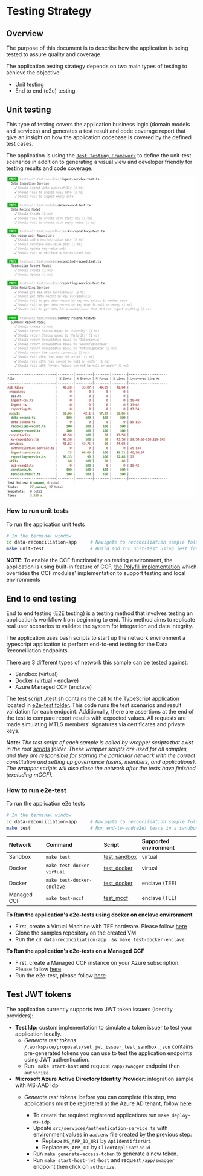 # Testing Strategy

## Overview

The purpose of this document is to describe how the application is being tested to assure quality and coverage.

The application testing strategy depends on two main types of testing to achieve the objective:
- Unit testing
- End to end (e2e) testing


## Unit testing

This type of testing covers the application business logic (domain models and services) and generates a test result and code coverage report that give an insight on how the application codebase is covered by the defined test cases.

The application is using the [`Jest Testing Framework`](https://jestjs.io/docs/getting-started) to define the unit-test scenarios in addition to generating a visual view and developer friendly for testing results and code coverage.

![Testing Result](../docs/images/test-result.jpg)

### How to run unit tests

To run the application unit tests

```bash
# In the terminal window
cd data-reconciliation-app     # Navigate to reconciliation sample folder
make unit-test                 # Build and run unit-test using jest framework
```

**NOTE**: To enable the CCF functionality on testing environment, the application is using built-in feature of CCF, [the Polyfill implementation](https://microsoft.github.io/CCF/main/js/ccf-app/modules/polyfill.html) which overrides the CCF modules' implementation to support testing and local environments

## End to end testing

End to end testing (E2E testing) is a testing method that involves testing an application’s workflow from beginning to end. This method aims to replicate real user scenarios to validate the system for integration and data integrity.

The application uses bash scripts to start up the network environment a typescript application to perform end-to-end testing for the Data Reconciliation endpoints.

There are 3 different types of network this sample can be tested against:
- Sandbox (virtual)
- Docker (virtual - enclave)
- Azure Managed CCF (enclave)


The test script [./test.sh](./test.sh) contains the call to the TypeScript application located in [e2e-test folder](./e2e-test/src). This code runs the test scenarios and result validation for each endpoint. Additionally, there are assertions at the end of the test to compare report results with expected values. All requests are made simulating MTLS members' signatures via certificates and private keys.


**Note:** _The test script of each sample is called by wrapper scripts that exist in the root [scripts](../../scripts/) folder. 
These wrapper scripts are used for all samples, and they are responsible for starting the particular network with the correct constitution and setting up governance (users, members, and applications). The wrapper scripts will also close the network after the tests have finished (excluding mCCF)._


### How to run e2e-test

To run the application e2e tests

```bash
# In the terminal window
cd data-reconciliation-app     # Navigate to reconciliation sample folder
make test                      # Run end-to-end(e2e) tests in a sandbox (virtual) environment
```

|   Network   |     Command                |                  Script                       | Supported environment     |
| :---------  | :------------------------- | :-------------------------------------------  | :------------------------ |
| Sandbox     | `make test`                | [test_sandbox](../../scripts/test_sandbox.sh) | virtual                   |
| Docker      | `make test-docker-virtual` | [test_docker](../../scripts/test_docker.sh)   | virtual                   |
| Docker      | `make test-docker-enclave` | [test_docker](../../scripts/test_docker.sh)   | enclave (TEE)             |
| Managed CCF | `make test-mccf`           | [test_mccf](../../scripts/test_mccf.sh)     | enclave (TEE)             |


**To Run the application's e2e-tests using docker on enclave environment**
  - First, create a Virtual Machine with TEE hardware. Please follow [here](https://github.com/microsoft/CCF/blob/main/getting_started/azure_vm/README.md)
  - Clone the samples repository on the created VM
  - Run the `cd data-reconciliation-app  && make test-docker-enclave`

**To Run the application's e2e-tests on a Managed CCF**
  - First, create a Managed CCF instance on your Azure subscription. Please follow [here](https://github.com/microsoft/ccf-app-samples/tree/main/deploy#deploying-the-ccf-samples)
  - Run the e2e-test, please follow [here](https://github.com/microsoft/ccf-app-samples/tree/main/deploy#deploying-a-ccf-application-to-azure-managed-ccf)

## Test JWT tokens

The application currently supports two JWT token issuers (identity providers):
- **Test Idp:** custom implementation to simulate a token issuer to test your application locally.
  - *Generate test tokens*: `/.workspace/proposals/set_jwt_issuer_test_sandbox.json` contains pre-generated tokens you can use to test the application endpoints using JWT authentication.
  - Run ` make start-host` and request `/app/swagger` endpoint then `authorize`
- **Microsoft Azure Active Directory Identity Provider:** integration sample with MS-AAD Idp
  - *Generate test tokens*: before you can complete this step, two applications must be registered at the Azure AD tenant, follow [here](https://learn.microsoft.com/en-us/azure/active-directory/develop/quickstart-register-app) 
  
    - To create the required registered applications run `make deploy-ms-idp`.
    - Update `src/services/authentication-service.ts` with environment values in `aad.env` file created by the previous step: 
      - Replace `MS_APP_ID_URI` by `ApiIdentifierUri`
      - Replace `MS_APP_ID`: by `ClientApplicationId`
    - Run `make generate-access-token` to generate a new token.
    - Run `make start-host-jwt-host` and request `/app/swagger` endpoint then click on `authorize`.
